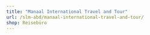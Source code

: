 ```yaml
---
title: "Manaal International Travel and Tour"
url: /slm-abd/manaal-international-travel-and-tour/
shop: Reisebüro
---
```

